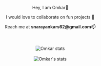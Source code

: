 <div align="center">
   <p>Hey, I am Omkar👋</p>
   <p>I would love to collaborate on fun projects 👯</p>
   <p>Reach me at <b>snarayankars62@gmail.com</b>📫</p>
</div>
<br />
<br />

<!--  <div align="center">
  <img src="https://github-readme-stats.vercel.app/api/wakatime?username=largonarco&theme=midnight-purple" alt="Omkar's Wakatime stats"/>
</div>
<br />   -->

<div align="center">
  <img src="https://github-readme-stats.vercel.app/api/top-langs/?username=largonarco&layout=compact&theme=midnight-purple" alt="Omkar stats"/>
</div>
<br />

<div align="center">
   <img src="https://github-readme-stats.vercel.app/api?username=largonarco&show_icons=true&theme=midnight-purple&hide_rank=true" alt="Omkar's stats"/>
</div>

<!--START_SECTION:waka-->
<!--END_SECTION:waka-->
